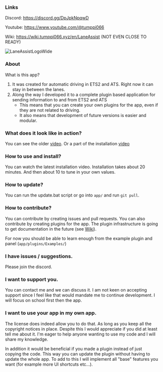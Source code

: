 ### Links

Discord: https://discord.gg/DpJpkNpqwD

Youtube: https://www.youtube.com/@tumppi066

Wiki: https://wiki.tumppi066.xyz/en/LaneAssist (NOT EVEN CLOSE TO READY)

![LaneAssistLogoWide](https://github.com/Tumppi066/Euro-Truck-Simulator-2-Lane-Assist/assets/83072683/8956c6b0-cfa6-44bc-95b4-77fb4d48dbd9)

### About

What is this app?
1. It was created for automatic driving in ETS2 and ATS. Right now it can stay in between the lanes.
2. Along the way I developed it to a complete plugin based application for sending information to and from ETS2 and ATS
    - This means that you can create your own plugins for the app, even if they are not related to driving.
    - It also means that development of future versions is easier and modular.

### What does it look like in action?

You can see the older [video](https://www.youtube.com/watch?v=oHBFTHrOqCU).
Or a part of the installation [video](https://youtu.be/ILLqHix_D8o?t=518)


### How to use and install?

You can watch the latest installation video. Installation takes about 20 minutes. And then about 10 to tune in your own values.

### How to update?

You can run the update.bat script or go into `app/` and run `git pull`.

### How to contribute?

You can contribute by creating issues and pull requests. You can also contribute by creating plugins for the app.
The plugin infrastructure is going to get documentation in the future (see [Wiki](https://wiki.tumppi066.xyz/en/LaneAssist)).

For now you should be able to learn enough from the example plugin and panel (`app/plugins/Examples/`)

### I have issues / suggestions.

Please join the discord. 

### I want to support you.

You can contact me and we can discuss it. I am not keen on accepting support since I feel like that would mandate me to continue development.
I will focus on school first then the app.

### I want to use your app in my own app.

The license does indeed allow you to do that. As long as you keep all the copyright notices in place. Despite this I would appreciate if you did at least tell me about it. I'm eager to help anyone wanting to use my code and I will share my knowledge.

In addition it would be beneficial if you made a plugin instead of just copying the code. This way you can update the plugin without having to update the whole app.
To add to this I will implement all "base" features you want (for example more UI shortcuts etc...).

